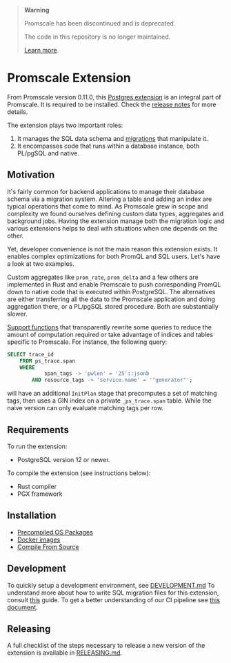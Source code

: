 > **Warning**
>
> Promscale has been discontinued and is deprecated.
>
> The code in this repository is no longer maintained.
>
> [Learn more](https://github.com/timescale/promscale/issues/1836).

# Promscale Extension

From Promscale version 0.11.0, this [Postgres extension](https://www.postgresql.org/docs/12/extend-extensions.html)
is an integral part of Promscale. It is required to be installed.
Check the [release notes](https://github.com/timescale/promscale/releases/tag/0.11.0)
for more details.

The extension plays two important roles: 
1. It manages the SQL data schema and [migrations](migration/README.md) that manipulate it.
2. It encompasses code that runs within a database instance, both PL/pgSQL and native.

## Motivation

It's fairly common for backend applications to manage their database schema via a migration
system. Altering a table and adding an index are typical operations that come to mind.
As Promscale grew in scope and complexity we found ourselves defining custom data types,
aggregates and background jobs. Having the extension manage both the migration logic and
various extensions helps to deal with situations when one depends on the other.

Yet, developer convenience is not the main reason this extension exists. It enables complex
optimizations for both PromQL and SQL users. Let's have a look at two examples.

Custom aggregates like `prom_rate`, `prom_delta` and a few others are implemented in Rust
and enable Promscale to push corresponding PromQL down to native code that is executed
within PostgreSQL. The alternatives are either transferring all the data to the Promscale
application and doing aggregation there, or a PL/pgSQL stored procedure. Both are substantially slower.

[Support functions](https://www.postgresql.org/docs/current/xfunc-optimization.html) that
transparently rewrite some queries to reduce the amount of computation required or take
advantage of indices and tables specific to Promscale. For instance, the following query:

```SQL
SELECT trace_id
    FROM ps_trace.span
    WHERE
            span_tags -> 'pwlen' = '25'::jsonb
        AND resource_tags -> 'service.name' = '"generator"';
```

will have an additional `InitPlan` stage that precomputes a set of matching tags,
then uses a GIN index on a private `_ps_trace.span` table. While the naive version
can only evaluate matching tags per row.

## Requirements

To run the extension:

- PostgreSQL version 12 or newer.

To compile the extension (see instructions below):

- Rust compiler
- PGX framework

## Installation

- [Precompiled OS Packages](./INSTALL.md#precompiled-os-packages)
- [Docker images](./INSTALL.md#docker-images)
- [Compile From Source](./INSTALL.md#compile-from-source)

## Development

To quickly setup a development environment, see [DEVELOPMENT.md](DEVELOPMENT.md)
To understand more about how to write SQL migration files for this extension, consult [this](migration/README.md) guide.
To get a better understanding of our CI pipeline see [this document](.github/workflows/README.md).

## Releasing

A full checklist of the steps necessary to release a new version of the extension is available in [RELEASING.md](RELEASING.md).